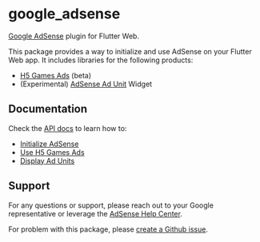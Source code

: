 # google_adsense

[Google AdSense](https://adsense.google.com/start/) plugin for Flutter Web.

This package provides a way to initialize and use AdSense on your Flutter Web app.
It includes libraries for the following products:

* [H5 Games Ads](https://adsense.google.com/start/h5-games-ads/) (beta)
* (Experimental) [AdSense Ad Unit](https://support.google.com/adsense/answer/9183549) Widget

## Documentation

Check the [API docs](https://pub.dev/documentation/google_adsense/latest/)
to learn how to:

* [Initialize AdSense](https://pub.dev/documentation/google_adsense/latest/topics/Initialization-topic.html)
* [Use H5 Games Ads](https://pub.dev/documentation/google_adsense/latest/topics/H5%20Games%20Ads-topic.html)
* [Display Ad Units](https://pub.dev/documentation/google_adsense/latest/topics/Ad%20Units-topic.html)

## Support

For any questions or support, please reach out to your Google representative or
leverage the [AdSense Help Center](https://support.google.com/adsense#topic=3373519).

For problem with this package, please
[create a Github issue](https://github.com/flutter/flutter/issues/new?assignees=&labels=&projects=&template=9_first_party_packages.yml).
